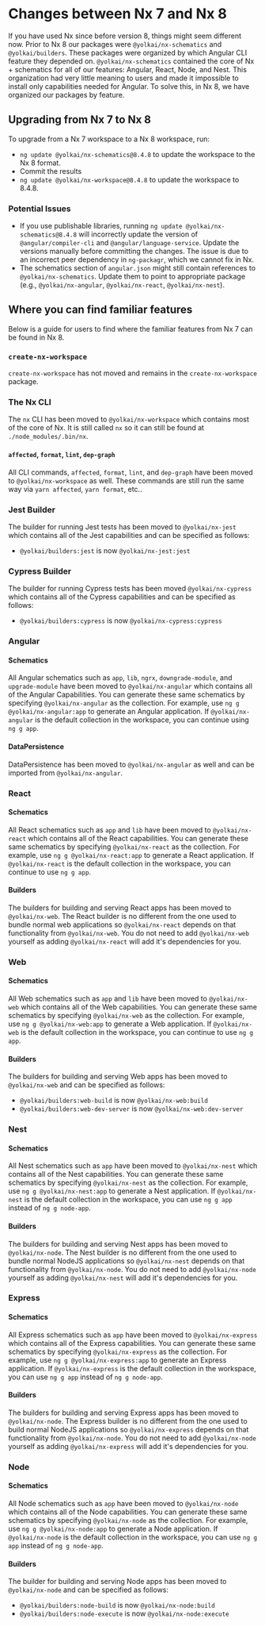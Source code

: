 # Changes between Nx 7 and Nx 8

If you have used Nx since before version 8, things might seem different now. Prior to Nx 8 our packages were `@yolkai/nx-schematics` and `@yolkai/builders`. These packages were organized by which Angular CLI feature they depended on. `@yolkai/nx-schematics` contained the core of Nx + schematics for all of our features: Angular, React, Node, and Nest. This organization had very little meaning to users and made it impossible to install only capabilities needed for Angular. To solve this, in Nx 8, we have organized our packages by feature.

## Upgrading from Nx 7 to Nx 8

To upgrade from a Nx 7 workspace to a Nx 8 workspace, run:

- `ng update @yolkai/nx-schematics@8.4.8` to update the workspace to the Nx 8 format.
- Commit the results
- `ng update @yolkai/nx-workspace@8.4.8` to update the workspace to 8.4.8.

### Potential Issues

- If you use publishable libraries, running `ng update @yolkai/nx-schematics@8.4.8` will incorrectly update the version of `@angular/compiler-cli` and `@angular/language-service`. Update the versions manually before committing the changes. The issue is due to an incorrect peer dependency in `ng-packagr`, which we cannot fix in Nx.
- The schematics section of `angular.json` might still contain references to `@yolkai/nx-schematics`. Update them to point to appropriate package (e.g., `@yolkai/nx-angular`, `@yolkai/nx-react`, `@yolkai/nx-nest`).

## Where you can find familiar features

Below is a guide for users to find where the familiar features from Nx 7 can be found in Nx 8.

### `create-nx-workspace`

`create-nx-workspace` has not moved and remains in the `create-nx-workspace` package.

### The Nx CLI

The `nx` CLI has been moved to `@yolkai/nx-workspace` which contains most of the core of Nx. It is still called `nx` so it can still be found at `./node_modules/.bin/nx`.

#### `affected`, `format`, `lint`, `dep-graph`

All CLI commands, `affected`, `format`, `lint`, and `dep-graph` have been moved to `@yolkai/nx-workspace` as well. These commands are still run the same way via `yarn affected`, `yarn format`, etc..

### Jest Builder

The builder for running Jest tests has been moved to `@yolkai/nx-jest` which contains all of the Jest capabilities and can be specified as follows:

- `@yolkai/builders:jest` is now `@yolkai/nx-jest:jest`

### Cypress Builder

The builder for running Cypress tests has been moved `@yolkai/nx-cypress` which contains all of the Cypress capabilities and can be specified as follows:

- `@yolkai/builders:cypress` is now `@yolkai/nx-cypress:cypress`

### Angular

#### Schematics

All Angular schematics such as `app`, `lib`, `ngrx`, `downgrade-module`, and `upgrade-module` have been moved to `@yolkai/nx-angular` which contains all of the Angular Capabilities. You can generate these same schematics by specifying `@yolkai/nx-angular` as the collection. For example, use `ng g @yolkai/nx-angular:app` to generate an Angular application. If `@yolkai/nx-angular` is the default collection in the workspace, you can continue using `ng g app`.

#### DataPersistence

DataPersistence has been moved to `@yolkai/nx-angular` as well and can be imported from `@yolkai/nx-angular`.

### React

#### Schematics

All React schematics such as `app` and `lib` have been moved to `@yolkai/nx-react` which contains all of the React capabilities. You can generate these same schematics by specifying `@yolkai/nx-react` as the collection. For example, use `ng g @yolkai/nx-react:app` to generate a React application. If `@yolkai/nx-react` is the default collection in the workspace, you can continue to use `ng g app`.

#### Builders

The builders for building and serving React apps has been moved to `@yolkai/nx-web`. The React builder is no different from the one used to bundle normal web applications so `@yolkai/nx-react` depends on that functionality from `@yolkai/nx-web`. You do not need to add `@yolkai/nx-web` yourself as adding `@yolkai/nx-react` will add it's dependencies for you.

### Web

#### Schematics

All Web schematics such as `app` and `lib` have been moved to `@yolkai/nx-web` which contains all of the Web capabilities. You can generate these same schematics by specifying `@yolkai/nx-web` as the collection. For example, use `ng g @yolkai/nx-web:app` to generate a Web application. If `@yolkai/nx-web` is the default collection in the workspace, you can continue to use `ng g app`.

#### Builders

The builders for building and serving Web apps has been moved to `@yolkai/nx-web` and can be specified as follows:

- `@yolkai/builders:web-build` is now `@yolkai/nx-web:build`
- `@yolkai/builders:web-dev-server` is now `@yolkai/nx-web:dev-server`

### Nest

#### Schematics

All Nest schematics such as `app` have been moved to `@yolkai/nx-nest` which contains all of the Nest capabilities. You can generate these same schematics by specifying `@yolkai/nx-nest` as the collection. For example, use `ng g @yolkai/nx-nest:app` to generate a Nest application. If `@yolkai/nx-nest` is the default collection in the workspace, you can use `ng g app` instead of `ng g node-app`.

#### Builders

The builders for building and serving Nest apps has been moved to `@yolkai/nx-node`. The Nest builder is no different from the one used to bundle normal NodeJS applications so `@yolkai/nx-nest` depends on that functionality from `@yolkai/nx-node`. You do not need to add `@yolkai/nx-node` yourself as adding `@yolkai/nx-nest` will add it's dependencies for you.

### Express

#### Schematics

All Express schematics such as `app` have been moved to `@yolkai/nx-express` which contains all of the Express capabilities. You can generate these same schematics by specifying `@yolkai/nx-express` as the collection. For example, use `ng g @yolkai/nx-express:app` to generate an Express application. If `@yolkai/nx-express` is the default collection in the workspace, you can use `ng g app` instead of `ng g node-app`.

#### Builders

The builders for building and serving Express apps has been moved to `@yolkai/nx-node`. The Express builder is no different from the one used to build normal NodeJS applications so `@yolkai/nx-express` depends on that functionality from `@yolkai/nx-node`. You do not need to add `@yolkai/nx-node` yourself as adding `@yolkai/nx-express` will add it's dependencies for you.

### Node

#### Schematics

All Node schematics such as `app` have been moved to `@yolkai/nx-node` which contains all of the Node capabilities. You can generate these same schematics by specifying `@yolkai/nx-node` as the collection. For example, use `ng g @yolkai/nx-node:app` to generate a Node application. If `@yolkai/nx-node` is the default collection in the workspace, you can use `ng g app` instead of `ng g node-app`.

#### Builders

The builder for building and serving Node apps has been moved to `@yolkai/nx-node` and can be specified as follows:

- `@yolkai/builders:node-build` is now `@yolkai/nx-node:build`
- `@yolkai/builders:node-execute` is now `@yolkai/nx-node:execute`

